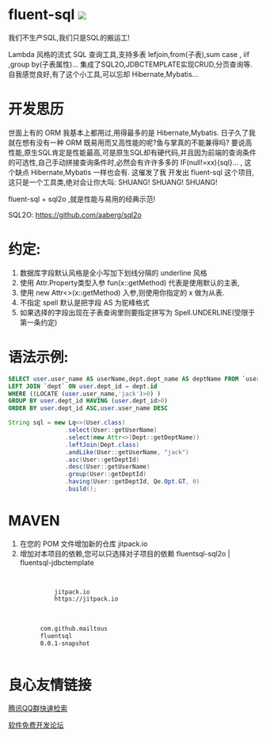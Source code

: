 # fluent-sql [![](https://jitpack.io/v/mailtous/fluentsql.svg)](https://jitpack.io/#mailtous/fluentsql)
我们不生产SQL,我们只是SQL的搬运工!

Lambda 风格的流式 SQL 查询工具,支持多表 lefjoin,from(子表),sum case , iif ,group by(子表属性)...
集成了SQL2O,JDBCTEMPLATE实现CRUD,分页查询等. 自我感觉良好,有了这个小工具,可以忘却 Hibernate,Mybatis...

# 开发思历
世面上有的 ORM 我基本上都用过,用得最多的是 Hibernate,Mybatis. 
日子久了我就在想有没有一种 ORM 既易用而又高性能的呢?鱼与掌真的不能兼得吗? 要说高性能,原生SQL肯定是性能最高,可是原生SQL却有硬代码,并且因为前端的查询条件的可选性,自己手动拼接查询条件时,必然会有许许多多的 IF(null!=xx){sql}... , 这个缺点 Hibernate,Mybatis 一样也会有.
这催发了我 开发出 fluent-sql 这个项目, 这只是一个工具类,绝对会让你大叫: SHUANG! SHUANG! SHUANG!

fluent-sql + sql2o ,就是性能与易用的经典示范!

SQL2O: https://github.com/aaberg/sql2o

# 约定: 
1. 数据库字段默认风格是全小写加下划线分隔的 underline 风格
2. 使用 Attr.Property类型入参 fun(x::getMethod) 代表是使用默认的主表,
3. 使用 new Attr<>(x::getMethod) 入参,则使用你指定的 x 做为从表.
4. 不指定 spell 默认是把字段 AS 为驼峰格式
5. 如果选择的字段出现在子表查询里则要指定拼写为 Spell.UNDERLINE(受限于第一条约定)

# 语法示例:
```sql
SELECT user.user_name AS userName,dept.dept_name AS deptName FROM `user` AS user  
LEFT JOIN `dept` ON user.dept_id = dept.id 
WHERE ((LOCATE (user.user_name,'jack')>0) ) 
GROUP BY user.dept_id HAVING (user.dept_id>0) 
ORDER BY user.dept_id ASC,user.user_name DESC

```
```java
String sql = new Lq<>(User.class)
                .select(User::getUserName)
                .select(new Attr<>(Dept::getDeptName))
                .leftJoin(Dept.class)
                .andLike(User::getUserName, "jack")
                .asc(User::getDeptId)
                .desc(User::getUserName)
                .group(User::getDeptId)
                .having(User::getDeptId, Qe.Opt.GT, 0)
                .build();
```
# MAVEN 
1. 在您的 POM 文件增加新的仓库 jitpack.io
2. 增加对本项目的依赖,您可以只选择对子项目的依赖 fluentsql-sql2o | fluentsql-jdbctemplate
```xml
	 
		 
		     jitpack.io 
		     https://jitpack.io 
		 
	 
	 
	     com.github.mailtous 
	     fluentsql 
	     0.0.1-snapshot 
	 
```


 # 良心友情链接

[腾讯QQ群快速检索](http://u.720life.cn/s/8cf73f7c)

[软件免费开发论坛](http://u.720life.cn/s/bbb01dc0)